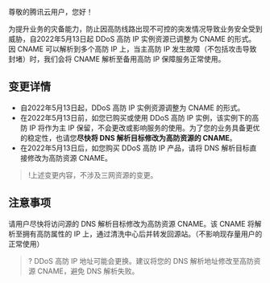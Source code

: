 尊敬的腾讯云用户，您好！

为提升业务的灾备能力，防止因高防线路出现不可控的突发情况导致业务安全受到威胁，自2022年5月13日起 DDoS 高防 IP 实例资源已调整为 CNAME 的形式。因 CNAME 可以解析到多个高防 IP 上，当主高防 IP 发生故障（不包括攻击导致封堵）时，我们会将 CNAME 解析至备用高防 IP 保障服务正常使用。

## 变更详情
- 自2022年5月13日起，DDoS 高防 IP 实例资源调整为 CNAME 的形式。
- 在2022年5月13日前，如您已购买或使用 DDoS 高防 IP 实例，该实例下的高防 IP 将作为主 IP 保留，不会更改或影响服务的使用。为了您的业务具备更优的稳定性，也请您**尽快将 DNS 解析目标修改为高防资源的 CNAME**。
- 在2022年5月13日后，如您购买 DDoS 高防 IP 产品，请将 DNS 解析目标直接修改为高防资源 CNAME。

>!上述变更内容，不涉及三网资源的变更。

## 注意事项
请用户尽快将访问源的 DNS 解析目标修改为高防资源 CNAME。该 CNAME 将解析至拥有高防属性的 IP 上，通过清洗中心后并转发回源站。（不影响现存量用户的正常使用）
>? DDoS 高防 IP 地址可能会更换。建议将您的 DNS 解析地址修改至高防资源 CNAME，避免 DNS 解析失败。
